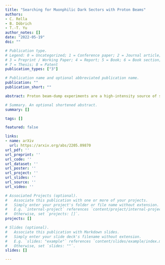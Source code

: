```yaml
---
title: "Searching for Muonphilic Dark Sectors with Proton Beams"
authors:
- C. Rella
- B. Döbrich
- T.-T. Yu
author_notes: []
date: "2022-05-19"
doi: ""

# Publication type.
# Legend: 0 = Uncategorized; 1 = Conference paper; 2 = Journal article;
# 3 = Preprint / Working Paper; 4 = Report; 5 = Book; 6 = Book section;
# 7 = Thesis; 8 = Patent
publication_types: ["3"]

# Publication name and optional abbreviated publication name.
publication: ""
publication_short: ""

abstract: Proton beam-dump experiments are a high-intensity source of secondary muons and provide an opportunity to probe muon-specific dark sectors. We adopt a simplified-models framework for an exotic light scalar particle coupling predominantly or exclusively to muons. Equipped with state-of-the-art muon simulations, we compute the sensitivity reach in the parameter space $g_\\mu )$ of the dark mediator, examining in detail the examples of the experiment NA62 in beam-dump mode and the proposed experiment SHiP. We find a significant yield of such exotics in the sub-GeV mass range. Our projections are competitive with those of primary muon-beam experiments and complementary to current constraints, spanning uncharted parameter space and accessing new physics potentially responsible for the $g_\\mu$ anomaly.

# Summary. An optional shortened abstract.
summary: []

tags: []

featured: false

links:
- name: arXiv
  url: https://arxiv.org/abs/2205.09870
url_pdf: '' 
url_preprint: '' 
url_code: ''
url_dataset: ''
url_poster: ''
url_project: ''
url_slides: ''
url_source: ''
url_video: ''

# Associated Projects (optional).
#   Associate this publication with one or more of your projects.
#   Simply enter your project's folder or file name without extension.
#   E.g. `internal-project` references `content/project/internal-project/index.md`.
#   Otherwise, set `projects: []`.
projects: []

# Slides (optional).
#   Associate this publication with Markdown slides.
#   Simply enter your slide deck's filename without extension.
#   E.g. `slides: "example"` references `content/slides/example/index.md`.
#   Otherwise, set `slides: ""`.
slides: []

---
```

